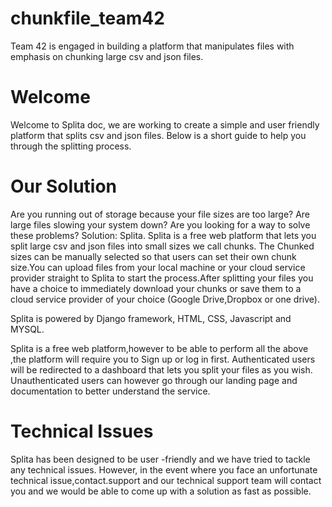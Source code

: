 # chunkfile_team42
Team 42 is engaged in building a platform that manipulates files with emphasis on chunking large csv and json files.

# Welcome

Welcome to Splita doc, we are working to create a simple and user friendly platform that splits csv and json files. Below is a short guide to help you through the splitting process. 

# Our Solution

Are you running out of storage because your file sizes are too large? Are large files slowing your system  down? Are you looking for a way to solve these problems? Solution: Splita. Splita is a free web platform that lets you split large csv and json files into small sizes we call chunks. The Chunked sizes can be manually selected so that users can set their own chunk size.You can upload files from your local machine or your cloud service provider straight to Splita to start the process.After splitting your files you have a choice to immediately download your chunks or save them to a cloud service provider of your choice (Google Drive,Dropbox or one drive).

Splita is powered by Django framework, HTML, CSS, Javascript and MYSQL.

Splita is a free web platform,however  to be able to perform all the above ,the platform will require you to Sign up or log in first. Authenticated users will be redirected to a dashboard that lets you split your files as you wish. Unauthenticated users can however go through our landing page and documentation to better understand  the service.

# Technical Issues


Splita has been designed to be user -friendly and we have tried to tackle any technical issues. However, in the event where you face an unfortunate technical issue,contact.support and our technical support team will contact you and we would be able to come up with a solution as fast as possible. 

